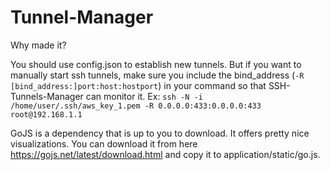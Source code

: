 # Tunnel-Manager

Why made it?

You should use config.json to establish new tunnels. But if you want to manually start ssh tunnels, make sure you include the bind_address (`-R [bind_address:]port:host:hostport`) in your command so that SSH-Tunnels-Manager can monitor it.
Ex: `ssh -N -i /home/user/.ssh/aws_key_1.pem -R 0.0.0.0:433:0.0.0.0:433 root@192.168.1.1`

GoJS is a dependency that is up to you to download. It offers pretty nice visualizations. You can download it from here https://gojs.net/latest/download.html and copy it to application/static/go.js. 

